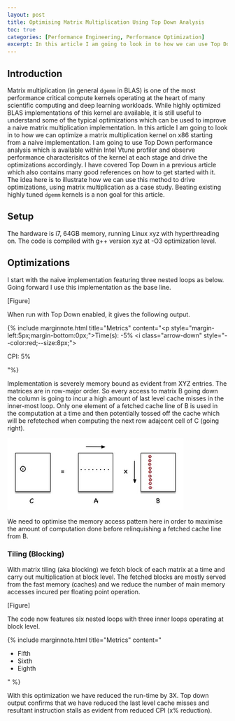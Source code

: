 ```yaml
---
layout: post
title: Optimising Matrix Multiplication Using Top Down Analysis
toc: true 
categories: [Performance Engineering, Performance Optimization]
excerpt: In this article I am going to look in to how we can use Top Down microarchitectural analysis method to drive some typical optimizations for matrix multiplication. 
---
```


## Introduction

Matrix multiplication (in general `dgemm` in BLAS) is one of the most
performance critical compute kernels operating at the heart of many scientific
computing and deep learning workloads. While highly optimized BLAS
implementations of this kernel are available, it is still useful to
understand some of the typical optimizations which can be used to improve a
naive matrix multiplication implementation. In this article I am going to look
in to how we can optimize a matrix multiplication kernel on x86 starting from a
naive implementation. I am going to use Top Down performance analysis which is
available within Intel Vtune profiler and observe performance characterisitcs of
the kernel at each stage and drive the optimizations accordingly. I have covered
Top Down in a previous article which also contains many good references on how
to get started with it. The idea here is to illustrate how we can use this
method to drive optimizations, using matrix multiplication as a case study.
Beating existing highly tuned `dgemm` kernels is a non goal for this article. 

## Setup

The hardware is i7, 64GB memory, running Linux xyz with hyperthreading on.  The
code is compiled with g++ version xyz at -O3 optimization level.

## Optimizations

I start with the naive implementation featuring three nested loops as below.
Going forward I use this implementation as the base line.

[Figure]

When run with Top Down enabled, it gives the following output. 

{% include marginnote.html title="Metrics" 
content="<p style=\"margin-left:5px;margin-bottom:0px;\">Time(s): -5% 
<i class=\"arrow-down\" style=\"--color:red;--size:8px;\"></i></p>
<p style=\"margin-left:5px;margin-top:0px;\">CPI: 5% 
<i class=\"arrow-up\" style=\"--color:green;--size:8px;\"></i></p>"%}

<!--
"<div><div class=\"arrow-down\" style=\"--color:#f00; --size:8px;\"></div>Time(s): -5%</div>
         <div><div class=\"arrow-up\" style=\"--color:green; --size:8px;\"></div>CPI : 5%</div>" 
-->

Implementation is severely memory bound as evident from XYZ entries. The
matrices are in row-major order. So every access to matrix B going down the
column is going to incur a high amount of last level cache misses in the
inner-most loop. Only one element of a fetched cache line of B is used in the
computation at a time and then potentially tossed off the cache which will be
refeteched when computing the next row adajcent cell of C (going right). 

![Naive Implementation](../images/posts/dgemm-top-down/naive.jpg)

We need to optimise the memory access pattern here in order to maximise the
amount of computation done before relinquishing a fetched cache line from B.

### Tiling (Blocking)

With matrix tiling (aka blocking) we fetch block of each matrix at a time and
carry out multiplication at block level. The fetched blocks are mostly served
from the fast memory (caches) and we reduce the number of main memory accesses
incured per floating point operation.

[Figure]

The code now features six nested loops with three inner loops operating at
block level.

{% include marginnote.html title="Metrics" 
content="<ul><li> Fifth  </li> 
             <li> Sixth </li> 
             <li> Eighth </li>
         </ul>" %}


With this optimization we have reduced the run-time by 3X. Top down output
confirms that we have reduced the last level cache misses and resultant
instruction stalls as evident from reduced CPI (x% reduction). 

